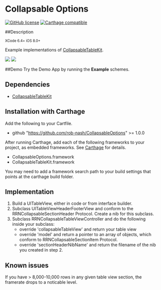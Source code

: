 Collapsable Options
===================
[![GitHub license](https://img.shields.io/github/license/mashape/apistatus.svg?style=plastic&label=Legal)](https://raw.githubusercontent.com/rob-nash/InfiniteScroll/master/Licence.md)
[![Carthage compatible](https://img.shields.io/badge/Carthage-Compatible-Greene.svg?style=plastic)](https://github.com/Carthage/Carthage)

##Description

<sup>XCode 6.4+ iOS 8.0+</sup>

Example implementations of [CollapsableTableKit](https://github.com/rob-nash/CollapsableTableKit.git).

![](http://i.imgur.com/jDq37Ip.gif?1)
![](http://i.imgur.com/77YQhPE.gif?1)

##Demo
Try the Demo App by running the **Example** schemes.

## Dependencies

* [CollapsableTableKit](https://github.com/rob-nash/CollapsableTableKit.git)

## Installation with Carthage
Add the following to your Cartfile.

* github "https://github.com/rob-nash/CollapsableOptions" >= 1.0.0

After running Carthage, add each of the following frameworks to your project, as embedded frameworks. See [Carthage](https://github.com/Carthage/Carthage) for details.

* CollapsableOptions.framework
* CollapsableTableKit.framework

You may need to add a framework search path to your build settings that points at the carthage build folder.

## Implementation
1. Build a UITableView, either in code or from interface builder.
2. Subclass UITableViewHeaderFooterView and conform to the RRNCollapsableSectionHeader Protocol. Create a nib for this subclass.
3. Subclass RRNCollapsableTableViewController and do the following inside your subclass:
	* override 'collapsableTableView' and return your table view
	* override 'model' and return a pointer to an array of objects, which conform to RRNCollapsableSectionItem Protocol.
	* override 'sectionHeaderNibName' and return the filename of the nib you created in step 2.

## Known issues
If you have > 8,000-10,000 rows in any given table view section, the framerate drops to a noticable level.
